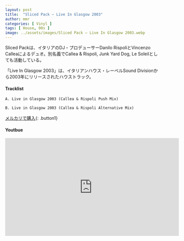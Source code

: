 ```yaml
---
layout: post
title:  "Sliced Pack – Live In Glasgow 2003"
author: mmr
categories: [ Vinyl ]
tags: [ House, 00s ]
image: ../assets/images/Sliced Pack – Live In Glasgow 2003.webp
---
```


Sliced Packは、イタリアのDJ・プロデューサーDanilo RispoliとVincenzo Calleaによるデュオ。別名義でCallea & Rispoli, Junk Yard Dog, Le Soleilとしても活動している。

「Live In Glasgow 2003」は、イタリアンハウス・レーベルSound Divisionから2003年にリリースされたハウストラック。


#### Tracklist
```md
A. Live in Glasgow 2003 (Callea & Rispoli Push Mix)

B. Live in Glasgow 2003 (Callea & Rispoli Alternative Mix)
```

[メルカリで購入](https://jp.mercari.com/item/m18370852415?afid=6142608987){: .button1}

#### Youtbue
<iframe width="560" height="315" src="https://www.youtube.com/embed/PVzGJWzYqpk?si=u5Zawy4Z6pvOyGK6" title="YouTube video player" frameborder="0" allow="accelerometer; autoplay; clipboard-write; encrypted-media; gyroscope; picture-in-picture; web-share" referrerpolicy="strict-origin-when-cross-origin" allowfullscreen></iframe>